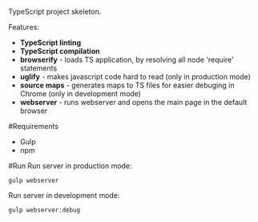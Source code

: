 TypeScript project skeleton.


Features:

* **TypeScript linting**
* **TypeScript compilation**
* **browserify** - loads TS application, by resolving all node 'require' statements
* **uglify** - makes javascript code hard to read (only in production mode)
* **source maps** - generates maps to TS files for easier debuging in Chrome (only in development mode)
* **webserver** - runs webserver and opens the main page in the default browser

#Requirements
* Gulp
* npm

#Run
Run server in production mode:

    gulp webserver

Run server in development mode:

    gulp webserver:debug



